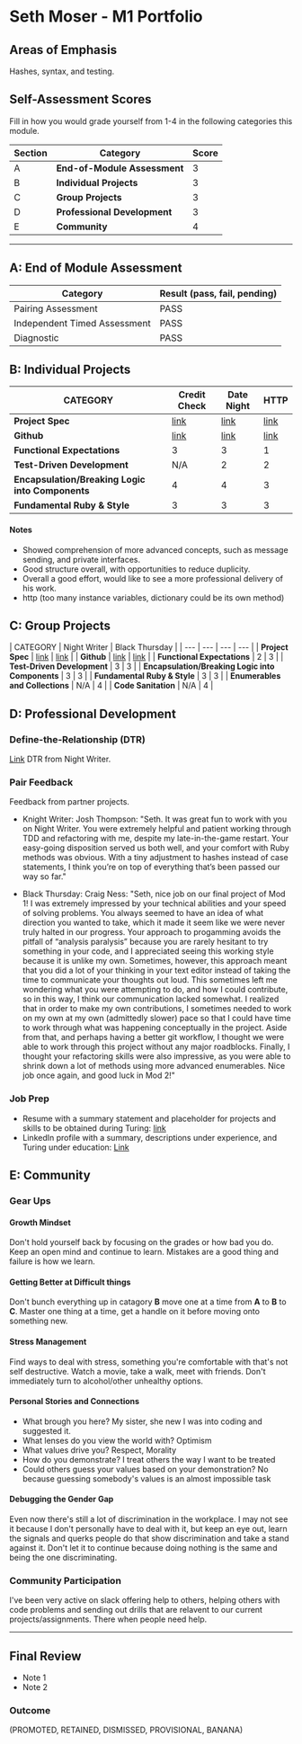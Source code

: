 # Seth Moser - M1 Portfolio

## Areas of Emphasis

Hashes, syntax, and testing.

## Self-Assessment Scores

Fill in how you would grade yourself from 1-4 in the following categories this module.

| Section | Category | Score |
| --- | ----- | --- |
| A | **End-of-Module Assessment** | 3 |
| B | **Individual Projects** | 3 |
| C | **Group Projects** | 3 |
| D | **Professional Development** | 3 |
| E | **Community** | 4 |

------------------------------------------------

## A: End of Module Assessment

| Category | Result (pass, fail, pending) |
| ----- | --- |
| Pairing Assessment | PASS |
| Independent Timed Assessment | PASS |
| Diagnostic | PASS |

## B: Individual Projects

| CATEGORY | Credit Check | Date Night | HTTP |
| --- | --- | --- | --- |
| **Project Spec** | [link](http://backend.turing.io/module1/projects/credit_check) | [link](http://backend.turing.io/module1/projects/date_night) | [link](http://backend.turing.io/module1/projects/http_yeah_you_know_me) |
| **Github** | [link](https://github.com/themenintights/credit_check) | [link](https://github.com/themenintights/date_night) | [link](https://github.com/themenintights/http_yeah_you_know_me) |
| **Functional Expectations** | 3 | 3 | 1 |
| **Test-Driven Development** | N/A | 2 | 2 |
| **Encapsulation/Breaking Logic into Components** | 4 | 4 | 3 |
| **Fundamental Ruby & Style** | 3 | 3 | 3 |

#### Notes

*  Showed comprehension of more advanced concepts, such as message sending, and private interfaces.
*  Good structure overall, with opportunities to reduce duplicity.
*  Overall a good effort, would like to see a more professional delivery of his work.
*  http (too many instance variables, dictionary could be its own method)


## C: Group Projects

| CATEGORY | Night Writer | Black Thursday |
| --- | --- | --- | --- |
| **Project Spec** | [link](http://backend.turing.io/module1/projects/night_writer) | [link](http://backend.turing.io/module1/projects/black_thursday) |
| **Github** | [link](https://github.com/josh-works/night_writer) | [link](https://github.com/themenintights/black_thursday) |
| **Functional Expectations** | 2 | 3 |
| **Test-Driven Development** | 3 | 3 |
| **Encapsulation/Breaking Logic into Components** | 3 | 3 |
| **Fundamental Ruby & Style** | 3 | 3 |
| **Enumerables and Collections** | N/A | 4 |
| **Code Sanitation** | N/A | 4 |

## D: Professional Development

### Define-the-Relationship (DTR)

[Link](https://docs.google.com/document/d/1dcm6yimne308NiECCl3vHI6qpyYfe5dwZ-f0Dhz8enI/edit) DTR from Night Writer.

### Pair Feedback

Feedback from partner projects.

*   Knight Writer: Josh Thompson: "Seth. It was great fun to work with you on Night Writer. You were extremely helpful and patient working through TDD and refactoring with me, despite my late-in-the-game restart. Your easy-going disposition served us both well, and your comfort with Ruby methods was obvious. With a tiny adjustment to hashes instead of case statements, I think you’re on top of everything that’s been passed our way so far."

*   Black Thursday: Craig Ness: "Seth, nice job on our final project of Mod 1! I was extremely impressed by your technical abilities and your speed of solving problems. You always seemed to have an idea of what direction you wanted to take, which it made it seem like we were never truly halted in our progress. Your approach to progamming avoids the pitfall of “analysis paralysis” because you are rarely hesitant to try something in your code, and I appreciated seeing this working style because it is unlike my own. Sometimes, however, this approach meant that you did a lot of your thinking in your text editor instead of taking the time to communicate your thoughts out loud. This sometimes left me wondering what you were attempting to do, and how I could contribute, so in this way, I think our communication lacked somewhat. I realized that in order to make my own contributions, I sometimes needed to work on my own at my own (admittedly slower) pace so that I could have time to work through what was happening conceptually in the project. Aside from that, and perhaps having a better git workflow, I thought we were able to work through this project without any major roadblocks. Finally, I thought your refactoring skills were also impressive, as you were able to shrink down a lot of methods using more advanced enumerables. Nice job once again, and good luck in Mod 2!"

### Job Prep

*   Resume with a summary statement and placeholder for projects and skills to be obtained during Turing: [link](https://resume.creddle.io/resume/ixw63ikpmhw)
*   LinkedIn profile with a summary, descriptions under experience, and Turing under education: [Link](https://www.linkedin.com/in/seth-moser-a84064134/)



## E: Community

### Gear Ups

#### Growth Mindset
Don't hold yourself back by focusing on the grades or how bad you do. Keep an open mind and continue to learn. Mistakes are a good thing and failure is how we learn.

#### Getting Better at Difficult things
Don't bunch everything up in catagory **B** move one at a time from **A** to **B** to **C**. Master one thing at a time, get a handle on it before moving onto something new.

#### Stress Management
Find ways to deal with stress, something you're comfortable with that's not self destructive. Watch a movie, take a walk, meet with friends. Don't immediately turn to alcohol/other unhealthy options.

#### Personal Stories and Connections
* What brough you here? My sister, she new I was into coding and suggested it.
* What lenses do you view the world with? Optimism
* What values drive you? Respect, Morality
* How do you demonstrate? I treat others the way I want to be treated
* Could others guess your values based on your demonstration? No because guessing somebody's values is an almost impossible task

#### Debugging the Gender Gap
Even now there's still a lot of discrimination in the workplace. I may not see it because I don't personally have to deal with it, but keep an eye out, learn the signals and querks people do that show discrimination and take a stand against it. Don't let it to continue because doing nothing is the same and being the one discriminating.

### Community Participation
I've been very active on slack offering help to others, helping others with code problems and sending out drills that are relavent to our current projects/assignments. There when people need help.

-------------------------------------------------------------

## Final Review

*   Note 1
*   Note 2

### Outcome

(PROMOTED, RETAINED, DISMISSED, PROVISIONAL, BANANA)